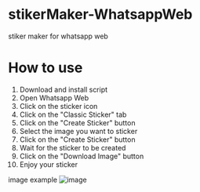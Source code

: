 # stikerMaker-WhatsappWeb
stiker maker for whatsapp web

# How to use

1. Download and install script
2. Open Whatsapp Web
3. Click on the sticker icon
4. Click on the "Classic Sticker" tab
5. Click on the "Create Sticker" button
6. Select the image you want to sticker
7. Click on the "Create Sticker" button
8. Wait for the sticker to be created
9. Click on the "Download Image" button
10. Enjoy your sticker

image example
![image]()


